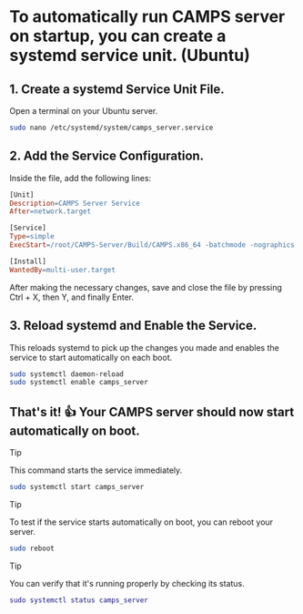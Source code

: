 # To automatically run CAMPS server on startup, you can create a systemd service unit. (Ubuntu)

## 1. Create a systemd Service Unit File.
Open a terminal on your Ubuntu server.
```bash
sudo nano /etc/systemd/system/camps_server.service
```
## 2. Add the Service Configuration.
Inside the file, add the following lines:
```makefile
[Unit]
Description=CAMPS Server Service
After=network.target

[Service]
Type=simple
ExecStart=/root/CAMPS-Server/Build/CAMPS.x86_64 -batchmode -nographics -logfile /root/CAMPS-Server/logfile.log

[Install]
WantedBy=multi-user.target
```
After making the necessary changes, save and close the file by pressing Ctrl + X, then Y, and finally Enter.

## 3. Reload systemd and Enable the Service.
This reloads systemd to pick up the changes you made and enables the service to start automatically on each boot.
```bash
sudo systemctl daemon-reload
sudo systemctl enable camps_server
```
## That's it! :+1:  Your CAMPS server should now start automatically on boot.

  
> [!TIP]
> This command starts the service immediately.
```bash
sudo systemctl start camps_server
```
> [!TIP]
> To test if the service starts automatically on boot, you can reboot your server.
```bash
sudo reboot
```
> [!TIP]
> You can verify that it's running properly by checking its status.
```lua
sudo systemctl status camps_server
```
